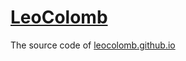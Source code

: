 [LeoColomb](http://leocolomb.github.com)
======

The source code of [leocolomb.github.io](http://leocolomb.github.io)
